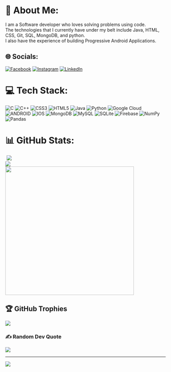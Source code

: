 
 # 💫 About Me:
I am a Software developer who loves solving problems using code.<br>The technologies that I currently have under my belt include Java, HTML, CSS, Git, SQL, MongoDB, and python.<br>I also have the experience of building Progressive Android Applications.


## 🌐 Socials:
[![Facebook](https://img.shields.io/badge/Facebook-%231877F2.svg?logo=Facebook&logoColor=white)](https://facebook.com/https://www.facebook.com/patil.lochan.5/) [![Instagram](https://img.shields.io/badge/Instagram-%23E4405F.svg?logo=Instagram&logoColor=white)](https://instagram.com/https://www.instagram.com/l_o_c_h_a_n__patil_/) [![LinkedIn](https://img.shields.io/badge/LinkedIn-%230077B5.svg?logo=linkedin&logoColor=white)](https://www.linkedin.com/in/lochan-patil) 

<!-- [![LinkedIn](https://img.shields.io/badge/LinkedIn-%230077B5.svg?logo=linkedin&logoColor=white)](https://linkedin.com/in/https://www.linkedin.com/in/lochan-patil) -->
# 💻 Tech Stack:
![C](https://img.shields.io/badge/c-%2300599C.svg?style=for-the-badge&logo=c&logoColor=white) ![C++](https://img.shields.io/badge/c++-%2300599C.svg?style=for-the-badge&logo=c%2B%2B&logoColor=white) ![CSS3](https://img.shields.io/badge/css3-%231572B6.svg?style=for-the-badge&logo=css3&logoColor=white) ![HTML5](https://img.shields.io/badge/html5-%23E34F26.svg?style=for-the-badge&logo=html5&logoColor=white) ![Java](https://img.shields.io/badge/java-%23ED8B00.svg?style=for-the-badge&logo=java&logoColor=white) ![Python](https://img.shields.io/badge/python-3670A0?style=for-the-badge&logo=python&logoColor=ffdd54) ![Google Cloud](https://img.shields.io/badge/Google%20Cloud-%234285F4.svg?style=for-the-badge&logo=google-cloud&logoColor=white) ![ANDROID](https://img.shields.io/badge/android-%2320232a.svg?style=for-the-badge&logo=android&logoColor=%a4c639) ![IOS](https://img.shields.io/badge/IOS-%2320232a.svg?style=for-the-badge&logo=apple&logoColor=white) ![MongoDB](https://img.shields.io/badge/MongoDB-%234ea94b.svg?style=for-the-badge&logo=mongodb&logoColor=white) ![MySQL](https://img.shields.io/badge/mysql-%2300f.svg?style=for-the-badge&logo=mysql&logoColor=white) ![SQLite](https://img.shields.io/badge/sqlite-%2307405e.svg?style=for-the-badge&logo=sqlite&logoColor=white) ![Firebase](https://img.shields.io/badge/firebase-%23039BE5.svg?style=for-the-badge&logo=firebase) ![NumPy](https://img.shields.io/badge/numpy-%23013243.svg?style=for-the-badge&logo=numpy&logoColor=white) ![Pandas](https://img.shields.io/badge/pandas-%23150458.svg?style=for-the-badge&logo=pandas&logoColor=white)
# 📊 GitHub Stats:
<img align=center/>
<img src = "https://github-readme-stats.vercel.app/api?username=Lochan2001&count_private=true&&show_icons=true&title_color=ffffff&icon_color=bb2acf&text_color=daf7dc&bg_color=151515"/><br/>
<img src ="https://github-readme-streak-stats.herokuapp.com/?user=Lochan2001&theme=dark&hide_border=false"/><br/>
<img src="https://github-readme-stats.vercel.app/api/top-langs/?username=Lochan2001&count_private=true&layout=compact&theme=radical" width="404"/>

## 🏆 GitHub Trophies
![](https://github-profile-trophy.vercel.app/?username=Lochan2001&theme=radical&no-frame=false&no-bg=true&margin-w=4)

### ✍️ Random Dev Quote
![](https://quotes-github-readme.vercel.app/api?type=horizontal&theme=radical)

---
[![](https://visitcount.itsvg.in/api?id=Lochan2001&icon=0&color=0)](https://visitcount.itsvg.in)

<!--   ## 💰 You can help me by Donating
  [![BuyMeACoffee](https://img.shields.io/badge/Buy%20Me%20a%20Coffee-ffdd00?style=for-the-badge&logo=buy-me-a-coffee&logoColor=black)](https://buymeacoffee.com/https://www.buymeacoffee.com/patillocha2) 

   -->

